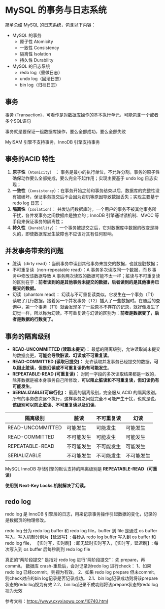# MySQL 的事务与日志系统

简单总结 MySQL 的日志系统，包含以下内容：

- MySQL 的事务
  - 原子性 Atomicity
  - 一致性 Consistency
  - 隔离性 Isolation
  - 持久性 Durability
- MySQL 的日志系统
  - redo log（重做日志）
  - undo log（回滚日志）
  - bin log（归档日志）



## 事务

事务 (Transaction)，可看作是对数据库操作的基本执行单元，可能包含一个或者多个SQL语句

事务就是要保证一组数据库操作，要么全部成功，要么全部失败

MyISAM 引擎不支持事务，InnoDB 引擎支持事务

## 事务的ACID 特性

1. **原子性**（`Atomicity`） ： 事务是最小的执行单位，不允许分割。事务的原子性确保动作要么全部完成，要么完全不起作用；实现主要基于 undo log 日志实现；
2. **一致性**（`Consistency`）：在事务开始之前和事务结束以后，数据库的完整性没有被破坏，保证事务提交后不会因为宕机等原因导致数据丢失；实现主要基于 redo log 日志；
3. **隔离性**（`Isolation`）： 并发访问数据库时，一个用户的事务不被其他事务所干扰，各并发事务之间数据库是独立的；InnoDB 引擎通过锁机制、MVCC  等手段来保证事务的隔离性；
4. **持久性**（`Durability`）： 一个事务被提交之后，它对数据库中数据的改变是持久的，即使数据库发生故障也不应该对其有任何影响。

## 并发事务带来的问题

- 脏读（dirty read）：当前事务中读到其他事务未提交的数据，也就是脏数据；
- 不可重复读（non-repeatable read）：A 事务多次读取同一个数据，而 B 事务中修改该数据导致 A 事务两次读取的数据可能不太一样；脏读与不可重复读的区别在于：**前者读到的是其他事务未提交的数据，后者读到的是其他事务已提交的数据。**
- 幻读（phantom read）： 幻读与不可重复读类似。它发生在一个事务（T1）读取了几行数据，接着另一个并发事务（T2）插入了一些数据时。在随后的查询中，第一个事务（T1）就会发现多了一些原本不存在的记录，就好像发生了幻觉一样，所以称为幻读。不可重复读与幻读的区别为：**前者是数据变了，后者是数据的行数变了。**

## 事务的隔离级别

- **READ-UNCOMMITTED (读取未提交)：** 最低的隔离级别，允许读取尚未提交的数据变更，**可能会导致脏读、幻读或不可重复读**。
- **READ-COMMITTED (读取已提交)：** 允许读取并发事务已经提交的数据，**可以阻止脏读，但是幻读或不可重复读仍有可能发生**。
- **REPEATABLE-READ (可重复读)：** 对同一字段的多次读取结果都是一致的，除非数据是被本身事务自己所修改，**可以阻止脏读和不可重复读，但幻读仍有可能发生**。
- **SERIALIZABLE(可串行化)：** 最高的隔离级别，完全服从 ACID 的隔离级别。所有的事务依次逐个执行，这样事务之间就完全不可能产生干扰，也就是说，**该级别可以防止脏读、不可重复读以及幻读**。

| 隔离级别         | 脏读       | 不可重复读 | 幻读       |
| ---------------- | ---------- | ---------- | ---------- |
| READ-UNCOMMITTED | 可能发生   | 可能发生   | 可能发生   |
| READ-COMMITTED   | 不可能发生 | 可能发生   | 可能发生   |
| REPEATABLE-READ  | 不可能发生 | 不可能发生 | 可能发生   |
| SERIALIZABLE     | 不可能发生 | 不可能发生 | 不可能发生 |

MySQL InnoDB 存储引擎的默认支持的隔离级别是 **REPEATABLE-READ（可重读）**

**使用到 Next-Key Locks 机制解决了幻读。**

## redo log

redo log 是 InnoDB 引擎层的日志，用来记录事务操作引起数据的变化，记录的是数据页的物理修改。

redo log 分为 redo log buffer 和 redo log file，buffer 到 file 是通过 os buffer 写入，写入机制分别为【延迟写】: 每秒从 redo log buffer 写入到 os buffer 和 redo log file， 【实时写，实时刷】: 即无延时实时写入，【实时写，延迟刷】: 每次写入到 os buffer 后每秒刷到 redo log file

 真正的“两阶段提交” 是指对 redo log 进行“两阶段提交”：先 prepare，再commit。 数据库 crash-重启后，会对记录对redo log 进行check： 1、如果 redo log 已经commit，则视为有效。 2、如果 redo log prepare 但未commit，则check对应的bin log记录是否记录成功。 2.1、bin log记录成功则将该prepare状态的redo log视为有效 2.2、bin log记录不成功则将该prepare状态的redo log视为无效

参考文档：https://www.cxyxiaowu.com/10740.html
